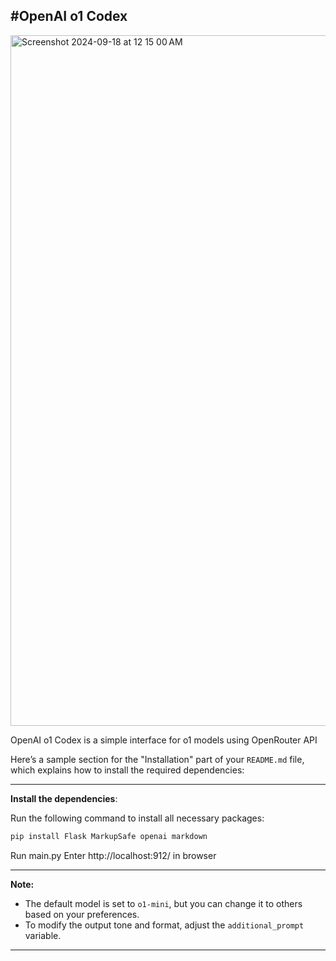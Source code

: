 #OpenAI o1 Codex
---
<img width="1105" alt="Screenshot 2024-09-18 at 12 15 00 AM" src="https://github.com/user-attachments/assets/b523f79b-8df2-4516-81e6-2a1afac0f6b0">

OpenAI o1 Codex is a simple interface for o1 models using OpenRouter API

Here’s a sample section for the "Installation" part of your `README.md` file, which explains how to install the required dependencies:

---

**Install the dependencies**:
   
   Run the following command to install all necessary packages:

   ```bash
   pip install Flask MarkupSafe openai markdown
   ```

Run main.py
Enter http://localhost:912/ in browser


---

**Note:**

- The default model is set to `o1-mini`, but you can change it to others based on your preferences.
- To modify the output tone and format, adjust the `additional_prompt` variable.

---
